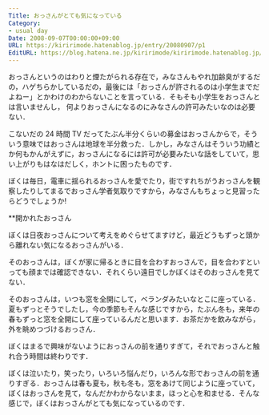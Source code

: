 ```yaml
---
Title: おっさんがとても気になっている
Category:
- usual day
Date: 2008-09-07T00:00:00+09:00
URL: https://kiririmode.hatenablog.jp/entry/20080907/p1
EditURL: https://blog.hatena.ne.jp/kiririmode/kiririmode.hatenablog.jp/atom/entry/8454420450078214236
---
```



おっさんというのはわりと煙たがられる存在で，みなさんもやれ加齢臭がするだの，ハゲちらかしているだの，最後には「おっさんが許されるのは小学生までだよねー」とかわけのわからないことを言っている．そもそも小学生をおっさんとは言いませんし， 何よりおっさんになるのにみなさんの許可みたいなのは必要ない．

こないだの 24 時間 TV だってたぶん半分くらいの募金はおっさんからで，そういう意味ではおっさんは地球を半分救った．しかし，みなさんはそういう功績とか何もかんがえずに，おっさんになるには許可が必要みたいな話をしていて，思い上がりもはなはだしく，ホントに困ったものです．

ぼくは毎日，電車に揺られるおっさんを愛でたり，街ですれちがうおっさんを観察したりしてまるでおっさん学者気取りですから，みなさんもちょっと見習ったらどうでしょうか! 

**開かれたおっさん

ぼくは日夜おっさんについて考えをめぐらせてますけど，最近どうもずっと頭から離れない気になるおっさんがいる．

そのおっさんは，ぼくが家に帰るときに目を合わすおっさんで，目を合わすといっても顔までは確認できない．それくらい遠目でしかぼくはそのおっさんを見てない．

そのおっさんは，いつも窓を全開にして，ベランダみたいなとこに座っている．夏もずっとそうでしたし，今の季節もそんな感じですから，たぶん冬も，来年の春もずっと窓を全開にして座っているんだと思います．お茶だかを飲みながら，外を眺めつづけるおっさん．

ぼくはまるで興味がないようにおっさんの前を通りすぎて，それでおっさんと触れ合う時間は終わりです．

ぼくは泣いたり，笑ったり，いろいろ悩んだり，いろんな形でおっさんの前を通りすぎる．おっさんは春も夏も，秋も冬も，窓をあけて同じように座っていて，ぼくはおっさんを見て，なんだかわからないまま，ほっと心を和ませる．そんな感じで，ぼくはおっさんがとても気になっているのです．
